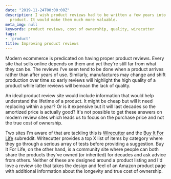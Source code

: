 ```yaml
---
date: "2019-11-24T00:00:00Z"
description: I wish product reviews had to be written a few years into owning the
  product. It would make them much more valuable.
meta_img: null
keywords: product reviews, cost of ownership, quality, wirecutter
tags:
- 'product'
title: Improving product reviews
---
```


Modern ecommerce is predicated on having proper product reviews. Every site that sells online depends on them and yet they're still far from what they can be. The reviews I've seen tend to be done when a product arrives rather than after years of use. Similarly, manufactures may change and shift production over time so early reviews will highlight the high quality of a product while latter reviews will bemoan the lack of quality.

An ideal product review site would include information that would help understand the lifetime of a product. It might be cheap but will it need replacing within a year? Or is it expensive but it will last decades so the amortized price is actually good? It's not possible to get these answers on modern review sites which leads us to focus on the purchase price and not the true cost of ownership.

Two sites I'm aware of that are tackling this is [Wirecutter](https://thewirecutter.com) and the [Buy It For Life](https://www.reddit.com/r/BuyItForLife/) subreddit. Writecutter provides a top X list of items by category where they go through a serious array of tests before providing a suggestion. Buy It For Life, on the other hand, is a community site where people can both share the products they've owned (or inherited) for decades and ask advice from others. Neither of these are designed around a product listing and I'd love a review site that takes the design and feel of an Amazon product page with additional information about the longevity and true cost of ownership.
